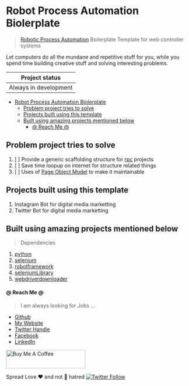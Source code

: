 # Robot Process Automation Biolerplate

[rpc]: https://en.wikipedia.org/wiki/Robotic_process_automation

> [Robotic Process Automation](rpc) Boilerplate Template for web controller systems

Let computers do all the mundane and repetitive stuff for you, while you spend time
building creative stuff and solving interesting problems.

| Project status |
| --------------- |
| Always in development |

- [Robot Process Automation Biolerplate](#robot-process-automation-biolerplate)
  - [Problem project tries to solve](#problem-project-tries-to-solve)
  - [Projects built using this template](#projects-built-using-this-template)
  - [Built using amazing projects mentioned below](#built-using-amazing-projects-mentioned-below)
      - [@ Reach Me @](#reach-me)

## Problem project tries to solve

1. [ ] Provide a generic scaffolding structure for [rpc](rpc) projects
2. [ ] Save time loopup on internet for structure related things
3. [ ] Uses of [Page Object Model](https://martinfowler.com/bliki/PageObject.html) to make it maintainable

## Projects built using this template

1. Instagram Bot for digital media marketting
2. Twitter Bot for digital media marketting

## Built using amazing projects mentioned below

> Dependencies

1. [python](https://github.com/python)
2. [selenium](https://www.selenium.dev/)
3. [robotframework](https://github.com/robotframework/robotframework)
4. [seleniumLibrary](https://github.com/robotframework/SeleniumLibrary)
5. [webdriverdownloader](https://pypi.org/project/webdriverdownloader/)


#### @ Reach Me @

> I am always looking for Jobs ...

* [Github](https://github.com/avimehenwal/)
* [My Website](https://avimehenwal.in)
* [Twitter Handle](https://twitter.com/avimehenwal)
* [Facebook](https://www.facebook.com/avimehanwal)
* [LinkedIn](https://in.linkedin.com/in/avimehenwal)

<a href="https://www.buymeacoffee.com/F1j07cV" target="_blank"><img src="https://cdn.buymeacoffee.com/buttons/default-orange.png" alt="Buy Me A Coffee" style="height: 51px !important;width: 217px !important;" ></a>

 Spread Love :hearts: and not :no_entry_sign: hatred   [![Twitter Follow](https://img.shields.io/twitter/follow/avimehenwal.svg?style=social)](https://twitter.com/avimehenwal)



